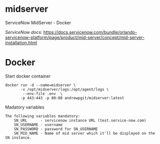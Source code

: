 # midserver
ServiceNow MidServer - Docker

*ServiceNow docs:*
https://docs.servicenow.com/bundle/orlando-servicenow-platform/page/product/mid-server/concept/mid-server-installation.html

# Docker
Start docker container
```
docker run -d --name=midserver \
       -v /opt/midserver/logs:/opt/agent/logs \ 
        --env-file .env  \
       -p 443:443 -p 80:80 andrewpgit/midserver:latest
```
Madatory variables
```
The following variables mandatory:
    SN_URL      - servicenow instance URL (test.service-now.com)
    SN_USERNAME - username 
    SN_PASSWORD - password for SN_USERNAME
    SN_MID_NAME - Name of mid server which it'll be displayed on the SN instance.
```
